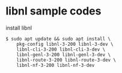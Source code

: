 
# libnl sample codes

install libnl
```
$ sudo apt update && sudo apt install \
    pkg-config libnl-3-200 libnl-3-dev \
    libnl-cli-3-200 libnl-cli-3-dev \
    libnl-genl-3-200 libnl-genl-3-dev \
    libnl-route-3-200 libnl-route-3-dev \
    libnl-nf-3-200 libnl-nf-3-dev
```
